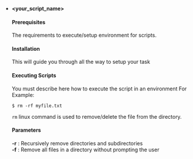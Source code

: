 - **<your_script_name>**
	#### Prerequisites
	The requirements to execute/setup environment for scripts.
	
	#### Installation
	This will guide you through all the way to setup your task
	
	#### Executing Scripts
	You must describe here how to execute the script in an environment
	For Example:
	```
	$ rm -rf myfile.txt
	```
	`rm` linux command is used to remove/delete the file from the directory.

	#### Parameters	 
	**-r** : Recursively remove directories and subdirectories  
	**-f** : Remove all files in a directory without prompting the user 